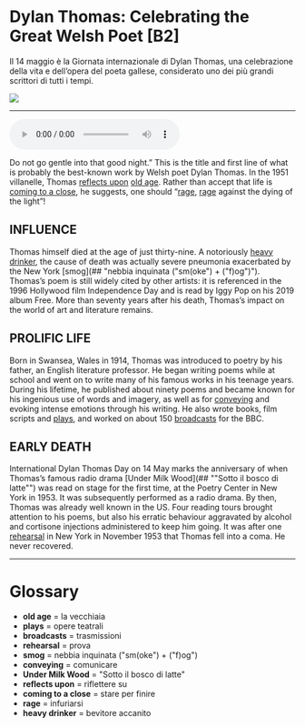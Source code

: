 # Dylan Thomas: Celebrating the Great Welsh Poet   [B2]

Il 14 maggio è la Giornata internazionale di Dylan Thomas, una celebrazione della vita e dell’opera del poeta gallese, considerato uno dei più grandi scrittori di tutti i tempi.

![](Dylan%20Thomas%20Celebrating%20the%20Great%20Welsh%20Poet.jpg)

--------------

<div>
<audio controls autoplay>
    <source src="https:/raw.githubusercontent.com/dartie/speakup/main/2024-05/Dylan%20Thomas%20Celebrating%20the%20Great%20Welsh%20Poet.mp3" type="audio/mpeg">
</audio>
</div>


Do not go gentle into that good night.” This is the title and first line of what is probably the best-known work by Welsh poet Dylan Thomas. In the 1951 villanelle, Thomas [reflects upon](## "riflettere su") [old age](## "la vecchiaia"). Rather than accept that life is [coming to a close](## "stare per finire"), he suggests, one should “[rage](## "infuriarsi"), [rage](## "infuriarsi") against the dying of the light”!

## INFLUENCE
Thomas himself died at the age of just thirty-nine. A notoriously [heavy drinker](## "bevitore accanito"), the cause of death was actually severe pneumonia exacerbated by the New York [smog](## "nebbia inquinata ("sm(oke") + ("f)og")"). Thomas’s poem is still widely cited by other artists: it is referenced in the 1996 Hollywood film Independence Day and is read by Iggy Pop on his 2019 album Free. More than seventy years after his death, Thomas’s impact on the world of art and literature remains.

## PROLIFIC LIFE
Born in Swansea, Wales in 1914, Thomas was introduced to poetry by his father, an English literature professor. He began writing poems while at school and went on to write many of his famous works in his teenage years. During his lifetime, he published about ninety poems and became known for his ingenious use of words and imagery, as well as for [conveying](## "comunicare") and evoking intense emotions through his writing. He also wrote books, film scripts and [plays](## "opere teatrali"), and worked on about 150 [broadcasts](## "trasmissioni") for the BBC.  

## EARLY DEATH
International Dylan Thomas Day on 14 May marks the anniversary of when Thomas’s famous radio drama [Under Milk Wood](## ""Sotto il bosco di latte"") was read on stage for the first time, at the Poetry Center in New York in 1953. It was subsequently performed as a radio drama. By then, Thomas was already well known in the US. Four reading tours brought attention to his poems, but also his erratic behaviour aggravated by alcohol and cortisone injections administered to keep him going. It was after one [rehearsal](## "prova") in New York in November 1953 that Thomas fell into a coma. He never recovered.  

--------------

<div style = "display:block; clear:both; page-break-after:always;"></div>

# Glossary
* **old age** = la vecchiaia
* **plays** = opere teatrali
* **broadcasts** = trasmissioni
* **rehearsal** = prova
* **smog** = nebbia inquinata ("sm(oke") + ("f)og")
* **conveying** = comunicare
* **Under Milk Wood** = "Sotto il bosco di latte"
* **reflects upon** = riflettere su
* **coming to a close** = stare per finire
* **rage** = infuriarsi
* **heavy drinker** = bevitore accanito

